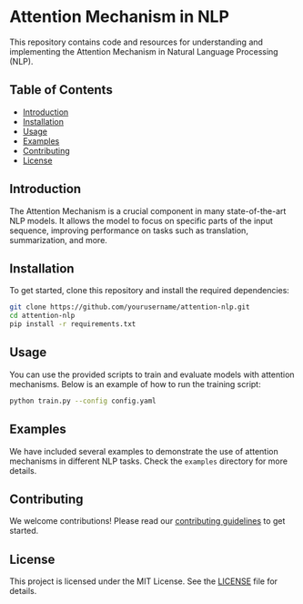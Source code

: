 # Attention Mechanism in NLP

This repository contains code and resources for understanding and implementing the Attention Mechanism in Natural Language Processing (NLP).

## Table of Contents
- [Introduction](#introduction)
- [Installation](#installation)
- [Usage](#usage)
- [Examples](#examples)
- [Contributing](#contributing)
- [License](#license)

## Introduction
The Attention Mechanism is a crucial component in many state-of-the-art NLP models. It allows the model to focus on specific parts of the input sequence, improving performance on tasks such as translation, summarization, and more.

## Installation
To get started, clone this repository and install the required dependencies:

```bash
git clone https://github.com/yourusername/attention-nlp.git
cd attention-nlp
pip install -r requirements.txt
```

## Usage
You can use the provided scripts to train and evaluate models with attention mechanisms. Below is an example of how to run the training script:

```bash
python train.py --config config.yaml
```

## Examples
We have included several examples to demonstrate the use of attention mechanisms in different NLP tasks. Check the `examples` directory for more details.

## Contributing
We welcome contributions! Please read our [contributing guidelines](CONTRIBUTING.md) to get started.

## License
This project is licensed under the MIT License. See the [LICENSE](LICENSE) file for details.